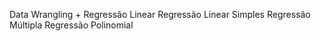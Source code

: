 Data Wrangling + Regressão Linear
Regressão Linear Simples
Regressão Múltipla
Regressão Polinomial 
